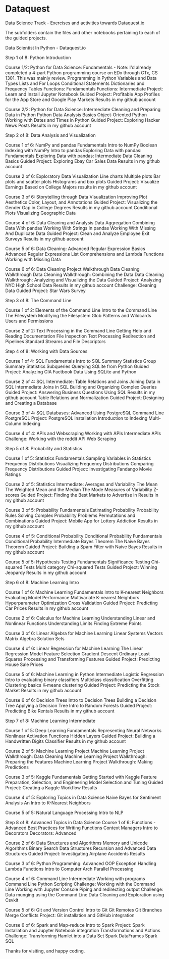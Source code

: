 # Dataquest
Data Science Track - Exercises and activities towards Dataquest.io

The subfolders contain the files and other notebooks pertaining to each of the guided projects. 

Data Scientist In Python - Dataquest.io

Step 1 of 8: Python Introduction
  
  Course 1/2:
    Python for Data Science: Fundamentals
      - Note: I'd already completed a 4-part Python programming course on EDx through GTx, CS 1301. This was mainly review. 
      Programming in Python
      Variables and Data Types
      Lists and For Loops
      Conditional Statements
      Dictionaries and Frequency Tables
      Functions: Fundamentals
      Functions: Intermediate
      Project: Learn and Install Jupyter Notebook
      Guided Project: Profitable App Profiles for the App Store and Google Play Markets
      Results in my github account
    
   Course 2/2: 
      Python for Data Science: Intermediate
        Cleaning and Preparing Data in Python
        Python Data Analysis Basics
        Object-Oriented Python
        Working with Dates and Times in Python
        Guided Project: Exploring Hacker News Posts
        Results in my github account
        
Step 2 of 8: Data Analysis and Visualization
  
  Course 1 of 6: 
    NumPy and pandas Fundamentals
      Intro to NumPy
      Boolean Indexing with NumPy
      Intro to pandas
      Exploring Data with pandas: Fundamentals
      Exploring Data with pandas: Intermediate
      Data Cleaning Basics
      Guided Project: Exploring Ebay Car Sales Data
      Results in my github account
   
  Course 2 of 6: 
    Exploratory Data Visualization
      Line charts
      Multiple plots
      Bar plots and scatter plots
      Histograms and box plots
      Guided Project: Visualize Earnings Based on College Majors
      results in my github account
   
   Course 3 of 6: 
      Storytelling through Data Visualization
        Improving Plot Aesthetics
        Color, Layout, and Annotations
        Guided Project: Visualizing the Gender Gap in College Degrees
        Results in my github account
        Conditional Plots
        Visualizing Geographic Data
    
   Course 4 of 6: 
      Data Cleaning and Analysis
        Data Aggregation
        Combining Data With pandas
        Working With Strings In pandas
        Working With Missing And Duplicate Data
        Guided Project: Clean and Analyze Employee Exit Surveys
        Results in my github account
    
   Course 5 of 6: 
      Data Cleaning: Advanced
        Regular Expression Basics
        Advanced Regular Expressions
        List Comprehensions and Lambda Functions
        Working with Missing Data
   
   Course 6 of 6: 
      Data Cleaning Project Walkthrough
        Data Cleaning Walkthrough
        Data Cleaning Walkthrough: Combining the Data
        Data Cleaning Walkthrough: Analyzing and Visualizing the Data
        Guided Project: Analyzing NYC High School Data
        Results in my github account
        Challenge: Cleaning Data
        Guided Project: Star Wars Survey

Step 3 of 8: The Command Line

  Course 1 of 2: 
    Elements of the Command Line
      Intro to the Command Line
      The Filesystem
      Modifying the Filesystem
      Glob Patterns and Wildcards
      Users and Permissions
  
  Course 2 of 2: 
    Text Processing in the Command Line
      Getting Help and Reading Documentation
      File Inspection
      Text Processing
      Redirection and Pipelines
      Standard Streams and File Descriptors

Step 4 of 8: Working with Data Sources
  
  Course 1 of 4: 
    SQL Fundamentals
      Intro to SQL
      Summary Statistics
      Group Summary Statistics
      Subqueries
      Querying SQLite from Python
      Guided Project: Analyzing CIA Factbook Data Using SQLite and Python

  Course 2 of 4: 
    SQL Intermediate: Table Relations and Joins
      Joining Data in SQL
      Intermediate Joins in SQL
      Building and Organizing Complex Queries
      Guided Project: Answering Business Questions Using SQL
      Results in my github account
      Table Relations and Normalization
      Guided Project: Designing and Creating a Database

   Course 3 of 4: 
    SQL Databases: Advanced
      Using PostgreSQL
      Command Line PostgreSQL
      Project: PostgreSQL installation
      Introduction to Indexing
      Multi-Column Indexing

   Course 4 of 4: 
    APIs and Webscraping
      Working with APIs
      Intermediate APIs
      Challenge: Working with the reddit API
      Web Scraping

Step 5 of 8: Probability and Statistics

  Course 1 of 5: 
    Statistics Fundamentals
      Sampling
      Variables in Statistics
      Frequency Distributions
      Visualizing Frequency Distributions
      Comparing Frequency Distributions
      Guided Project: Investigating Fandango Movie Ratings

  Course 2 of 5: 
    Statistics Intermediate: Averages and Variability
      The Mean
      The Weighted Mean and the Median
      The Mode
      Measures of Variability
      Z-scores
      Guided Project: Finding the Best Markets to Advertise in
      Results in my github account

  Course 3 of 5: 
    Probability Fundamentals
      Estimating Probability
      Probability Rules
      Solving Complex Probability Problems
      Permutations and Combinations
      Guided Project: Mobile App for Lottery Addiction
      Results in my github account

  Course 4 of 5: 
    Conditional Probability
      Conditional Probability Fundamentals
      Conditional Probability Intermediate
      Bayes Theorem
      The Naive Bayes Theorem
      Guided Project: Building a Spam Filter with Naive Bayes
      Results in my github account

  Course 5 of 5: 
    Hypothesis Testing Fundamentals
      Significance Testing
      Chi-squared Tests
      Multi category Chi-squared Tests
      Guided Project: Winning Jeopardy
      Results in my github account

Step 6 of 8: Machine Learning Intro
  
  Course 1 of 6: 
    Machine Learning Fundamentals
      Intro to K-nearest Neighbors
      Evaluating Model Performance
      Multivariate K-nearest Neighbors
      Hyperparameter Optimization
      Cross Validation
      Guided Project: Predicting Car Prices
      Results in my github account

  Course 2 of 6: 
    Calculus for Machine Learning
      Understanding Linear and Nonlinear Functions
      Understanding Limits
      Finding Extreme Points

  Course 3 of 6: 
    Linear Algebra for Machine Learning
      Linear Systems
      Vectors
      Matrix Algebra
      Solution Sets

  Course 4 of 6: 
    Linear Regression for Machine Learning
      The Linear Regression Model
      Feature Selection
      Gradient Descent
      Ordinary Least Squares
      Processing and Transforming Features
      Guided Project: Predicting House Sale Prices

  Course 5 of 6: 
    Machine Learning in Python Intermediate
      Logistic Regression
      Intro to evaluating binary classifiers
      Multiclass classification
      Overfitting
      Clustering basics
      K-means clustering
      Guided Project: Predicting the Stock Market
      Results in my github account

  Course 6 of 6: 
    Decision Trees
      Intro to Decision Trees
      Building a Decision Tree
      Applying a Decision Tree
      Intro to Random Forests
      Guided Project: Predicting Bike Rentals
      Results in my github account

Step 7 of 8: Machine Learning Intermediate
  
  Course 1 of 5: 
    Deep Learning Fundamentals
      Representing Neural Networks
      Nonlinear Activation Functions
      Hidden Layers
      Guided Project: Building a Handwritten Digits Classifier
      Results in my github account

  Course 2 of 5: 
    Machine Learning Project
      Machine Learning Project Walkthrough: Data Cleaning
      Machine Learning Project Walkthrough: Preparing the Features
      Machine Learning Project Walkthrough: Making Predictions

  Course 3 of 5: 
    Kaggle Fundamentals
      Getting Started with Kaggle
      Feature Preparation, Selection, and Engineering
      Model Selection and Tuning
      Guided Project: Creating a Kaggle Workflow
      Results

  Course 4 of 5: 
    Exploring Topics in Data Science
      Naive Bayes for Sentiment Analysis
      An Intro to K-Nearest Neighbors
  
  Course 5 of 5: 
    Natural Language Processing
      Intro to NLP

Step 8 of 8: Advanced Topics in Data Science
  Course 1 of 6: 
    Functions - Advanced
      Best Practices for Writing Functions
      Context Managers
      Intro to Decorators
      Decorators: Advanced

  Course 2 of 6: 
    Data Structures and Algorithms
      Memory and Unicode
      Algorithms
      Binary Search
      Data Structures
      Recursion and Advanced Data Structures
      Guided Project: Investigating Airplane Accidents
      Results
    
  Course 3 of 6: 
    Python Programming: Advanced
      OOP
      Exception Handling
      Lambda Functions
      Intro to Computer Arch
      Parallel Processing

  Course 4 of 6: 
   Command Line Intermediate
      Working with programs
      Command Line Python Scripting
      Challenge: Working with the Command Line
      Working with Jupyter Console
      Piping and redirecting output
      Challenge: Data munging using the Command Line
      Data Cleaning and Exploration using Csvkit

  Course 5 of 6: 
    Git and Version Control
      Intro to Git
      Git Remotes
      Git Branches
      Merge Conflicts
      Project: Git installation and GitHub integration

  Course 6 of 6: 
    Spark and Map-reduce
      Intro to Spark
      Project: Spark Installation and Jupyter Notebook integration
      Transformations and Actions
      Challenge: Transforming Hamlet into a Data Set
      Spark DataFrames
      Spark SQL

Thanks for visiting, and happy coding. 
